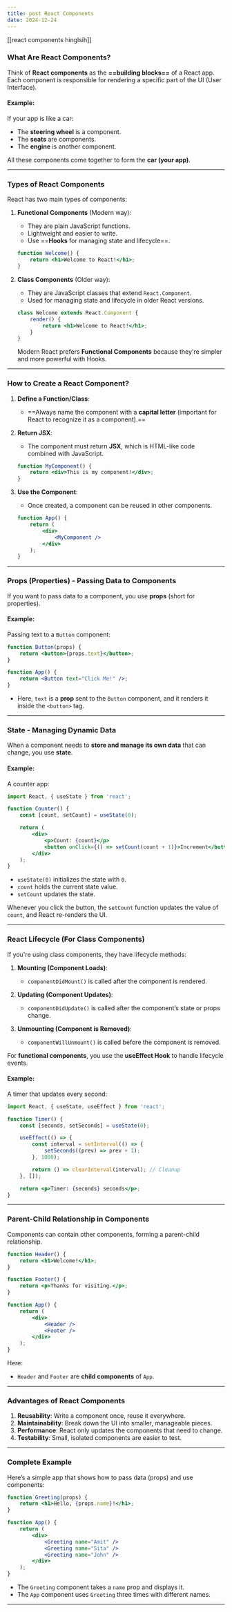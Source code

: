 ```yaml
---
title: post React Components
date: 2024-12-24
---
```


[[react components hinglsih]]

### **What Are React Components?**

Think of **React components** as the **==building blocks==** of a React app. Each component is responsible for rendering a specific part of the UI (User Interface).

#### Example:

If your app is like a car:

- The **steering wheel** is a component.
- The **seats** are components.
- The **engine** is another component.

All these components come together to form the **car (your app)**.

---

### **Types of React Components**

React has two main types of components:

1. **Functional Components** (Modern way):
    
    - They are plain JavaScript functions.
    - Lightweight and easier to write.
    - Use ==**Hooks** for managing state and lifecycle==.
    
    ```jsx
    function Welcome() {
        return <h1>Welcome to React!</h1>;
    }
    ```
    
2. **Class Components** (Older way):
    
    - They are JavaScript classes that extend `React.Component`.
    - Used for managing state and lifecycle in older React versions.
    
    ```jsx
    class Welcome extends React.Component {
        render() {
            return <h1>Welcome to React!</h1>;
        }
    }
    ```
    
    Modern React prefers **Functional Components** because they're simpler and more powerful with Hooks.
    

---

### **How to Create a React Component?**

1. **Define a Function/Class**:
    
    - ==Always name the component with a **capital letter** (important for React to recognize it as a component).==
2. **Return JSX**:
    
    - The component must return **JSX**, which is HTML-like code combined with JavaScript.
    
    ```jsx
    function MyComponent() {
        return <div>This is my component!</div>;
    }
    ```
    
3. **Use the Component**:
    
    - Once created, a component can be reused in other components.
    
    ```jsx
    function App() {
        return (
            <div>
                <MyComponent />
            </div>
        );
    }
    ```
    

---

### **Props (Properties) - Passing Data to Components**

If you want to pass data to a component, you use **props** (short for properties).

#### Example:

Passing text to a `Button` component:

```jsx
function Button(props) {
    return <button>{props.text}</button>;
}

function App() {
    return <Button text="Click Me!" />;
}
```

- Here, `text` is a **prop** sent to the `Button` component, and it renders it inside the `<button>` tag.

---

### **State - Managing Dynamic Data**

When a component needs to **store and manage its own data** that can change, you use **state**.

#### Example:

A counter app:

```jsx
import React, { useState } from 'react';

function Counter() {
    const [count, setCount] = useState(0);

    return (
        <div>
            <p>Count: {count}</p>
            <button onClick={() => setCount(count + 1)}>Increment</button>
        </div>
    );
}
```

- `useState(0)` initializes the state with `0`.
- `count` holds the current state value.
- `setCount` updates the state.

Whenever you click the button, the `setCount` function updates the value of `count`, and React re-renders the UI.

---

### **React Lifecycle (For Class Components)**

If you're using class components, they have lifecycle methods:

1. **Mounting (Component Loads)**:
    
    - `componentDidMount()` is called after the component is rendered.
2. **Updating (Component Updates)**:
    
    - `componentDidUpdate()` is called after the component’s state or props change.
3. **Unmounting (Component is Removed)**:
    
    - `componentWillUnmount()` is called before the component is removed.

For **functional components**, you use the **useEffect Hook** to handle lifecycle events.

#### Example:

A timer that updates every second:

```jsx
import React, { useState, useEffect } from 'react';

function Timer() {
    const [seconds, setSeconds] = useState(0);

    useEffect(() => {
        const interval = setInterval(() => {
            setSeconds((prev) => prev + 1);
        }, 1000);

        return () => clearInterval(interval); // Cleanup
    }, []);

    return <p>Timer: {seconds} seconds</p>;
}
```

---

### **Parent-Child Relationship in Components**

Components can contain other components, forming a parent-child relationship.

```jsx
function Header() {
    return <h1>Welcome!</h1>;
}

function Footer() {
    return <p>Thanks for visiting.</p>;
}

function App() {
    return (
        <div>
            <Header />
            <Footer />
        </div>
    );
}
```

Here:

- `Header` and `Footer` are **child components** of `App`.

---

### **Advantages of React Components**

1. **Reusability**: Write a component once, reuse it everywhere.
2. **Maintainability**: Break down the UI into smaller, manageable pieces.
3. **Performance**: React only updates the components that need to change.
4. **Testability**: Small, isolated components are easier to test.

---

### **Complete Example**

Here’s a simple app that shows how to pass data (props) and use components:

```jsx
function Greeting(props) {
    return <h1>Hello, {props.name}!</h1>;
}

function App() {
    return (
        <div>
            <Greeting name="Amit" />
            <Greeting name="Sita" />
            <Greeting name="John" />
        </div>
    );
}
```

- The `Greeting` component takes a `name` prop and displays it.
- The `App` component uses `Greeting` three times with different names.

---